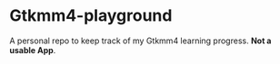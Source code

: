 # Gtkmm4-playground
A personal repo to keep track of my Gtkmm4 learning progress. **Not a usable App**.
